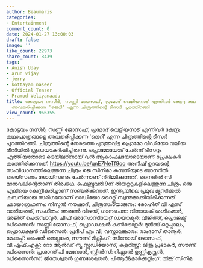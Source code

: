 ```yaml
---
author: Beaumaris
categories:
- Entertainment
comment_count: 0
date: 2024-01-27 13:00:03
draft: false
image: ''
like_count: 22973
share_count: 8439
tags:
- Anish Uday
- arun vijay
- jerry
- kottayam naseer
- Official Teaser
- Pramod Veliyanaadu
title: കോട്ടയം നസീർ, സണ്ണി ജോസഫ്, പ്രമോദ് വെളിയനാട് എന്നിവർ കേന്ദ്ര കഥാപാത്രങ്ങളെ
  അവതരിപ്പിക്കുന്ന 'ജെറി' എന്ന ചിത്രത്തിന്റെ ടീസർ പുറത്തിറങ്ങി
view_count: 966355
---
```


കോട്ടയം നസീർ, സണ്ണി ജോസഫ്, പ്രമോദ് വെളിയനാട് എന്നിവർ കേന്ദ്ര കഥാപാത്രങ്ങളെ അവതരിപ്പിക്കുന്ന 'ജെറി' എന്ന ചിത്രത്തിന്റെ ടീസർ പുറത്തിറങ്ങി. ചിത്രത്തിന്റെ നേരത്തെ പുറത്തുവിട്ട പ്രൊമോ വീഡിയോ വലിയ രീതിയിൽ ശ്രദ്ധയാകർഷിച്ചിരുന്നു. പ്രൊമോയോട് ചേർന്ന് ടീസറും എത്തിയതോടെ ​ട്രെയിലറിനായ് വൻ ആകാംക്ഷയോടെയാണ് പ്രേക്ഷകർ കാത്തിരിക്കുന്നത്. https://youtu.be/qnE7NeTf9oo അനീഷ് ഉദയന്റെ സംവിധാനത്തിലെത്തുന്ന ചിത്രം ജെ സിനിമാ കമ്പനിയുടെ ബാനറിൽ ജെയ്‌സണും ജോയ്‌സണും ചേർന്നാണ് നിർമ്മിക്കുന്നത്. നൈജിൽ സി മാനുവലിന്റെതാണ് തിരക്കഥ. ഫെബ്രുവരി 9ന് തിയറ്ററുകളിലെത്തുന്ന ചിത്രം ഒരു എലിയെ കേന്ദ്രീകരിച്ചാണ് സഞ്ചരിക്കുന്നത്. ഇന്ത്യയിലെ പ്രമുഖ മ്യൂസിക്കൽ കമ്പനിയായ സരിഗമയാണ് ഓഡിയോ റൈറ്റ്സ് സ്വന്തമാക്കിയിരിക്കുന്നത്. ഛായാഗ്രഹണം: നിസ്മൽ നൗഷാദ്, ചിത്രസംയോജനം: രോഹിത് വി എസ് വാരിയത്ത്, സംഗീതം: അരുൺ വിജയ്, ഗാനരചന: വിനായക് ശശികുമാർ, അജിത് പെരുമ്പാവൂർ, ചീഫ് അസോസിയേറ്റ് ഡയറക്ടർ: വിജിത്ത്, പ്രൊജക്ട് ഡിസൈൻ: സണ്ണി ജോസഫ്, പ്രൊഡക്ഷൻ കൺട്രോളർ: മുജീബ് ഒറ്റപ്പാലം, പ്രൊഡക്ഷൻ ഡിസൈൻ: പ്രദീപ് എം വി, വസ്ത്രാലങ്കാരം: രാംദാസ് താനൂർ, മേക്കപ്പ്: ഷൈൻ നെല്ലങ്കര, സൗണ്ട് മിക്സിംഗ്: സിനോയ് ജോസഫ്, വി.എഫ്.എക്സ്: റോ ആൻഡ് ന്യൂ സ്റ്റുഡിയോസ്, കളറിസ്റ്റ്: ലിജു പ്രഭാകർ, സൗണ്ട് ഡിസൈൻ: പ്രശാന്ത് പി മേനോൻ, സ്റ്റിൽസ്: റിഷ്ലാൽ ഉണ്ണികൃഷ്ണൻ, ഡിസൈൻസ്: ജിതേശ്വരൻ ഗുണശേഖരൻ, പിആർ&മാർക്കറ്റിംഗ്: തിങ്ക് സിനിമ.